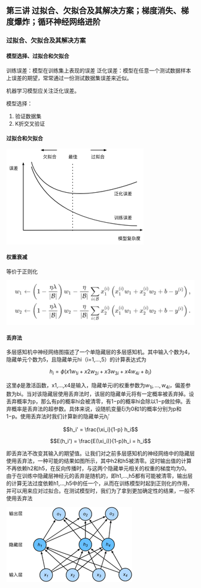## 第三讲 过拟合、欠拟合及其解决方案；梯度消失、梯度爆炸；循环神经网络进阶

### 过拟合、欠拟合及其解决方案

#### 模型选择、过拟合和欠拟合

训练误差：模型在训练集上表现的误差
泛化误差：模型在任意一个测试数据样本上误差的期望，常常通过一份测试数据集误差来近似。

机器学习模型应关注泛化误差。

模型选择：

1. 验证数据集
2. K折交叉验证

#### 过拟合和欠拟合

![Image Name](image/q5jc27wxoj-1582114661859.png)

#### 权重衰减

等价于正则化

![1582114690575](image/1582114690575.png)

#### 丢弃法

多层感知机中神经网络图描述了一个单隐藏层的多层感知机。其中输入个数为4，隐藏单元个数为5，且隐藏单元hi（i=1,…,5）的计算表达式为

$$h_i=\phi (x1w_{1i}+x2w_{2i}+x3w_{3i}+x4w_{4i}+b_i)$$

这里$\phi$是激活函数，x1,…,x4是输入，隐藏单元i的权重参数为$w_{1i},…,w_{4i}$，偏差参数为bi。当对该隐藏层使用丢弃法时，该层的隐藏单元将有一定概率被丢弃掉。设丢弃概率为p，那么有p的概率hi会被清零，有1−p的概率hi会除以1−p做拉伸。丢弃概率是丢弃法的超参数。具体来说，设随机变量ξi为0和1的概率分别为p和1−p。使用丢弃法时我们计算新的隐藏单元$h_i′$

$$h_i' = \frac{\xi_i}{1-p} h_i$$

$$E(h_i') = \frac{E(\xi_i)}{1-p}h_i = h_i$$

即丢弃法不改变其输入的期望值。让我们对之前多层感知机的神经网络中的隐藏层使用丢弃法，一种可能的结果如图所示，其中h2和h5被清零。这时输出值的计算不再依赖h2和h5，在反向传播时，与这两个隐藏单元相关的权重的梯度均为0。由于在训练中隐藏层神经元的丢弃是随机的，即h1,…,h5都有可能被清零，输出层的计算无法过度依赖h1,…,h5中的任一个，从而在训练模型时起到正则化的作用，并可以用来应对过拟合。在测试模型时，我们为了拿到更加确定性的结果，一般不使用丢弃法

![丢弃法](image/q5jd69in3m.png)




